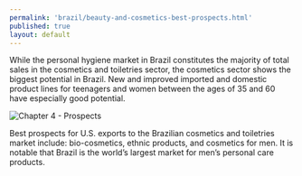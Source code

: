 ```yaml
---
permalink: 'brazil/beauty-and-cosmetics-best-prospects.html'
published: true
layout: default
---
```

While the personal hygiene market in Brazil constitutes the majority of total sales in the cosmetics and toiletries sector, the cosmetics sector shows the biggest potential in Brazil. New and improved imported and domestic product lines for teenagers and women between the ages of 35 and 60 have especially good potential.

![Chapter 4 - Prospects](../images/chap4-prospects.png)

Best prospects for U.S. exports to the Brazilian cosmetics and toiletries market include: bio-cosmetics, ethnic products, and cosmetics for men. It is notable that Brazil is the world’s largest market for men’s personal care products.
